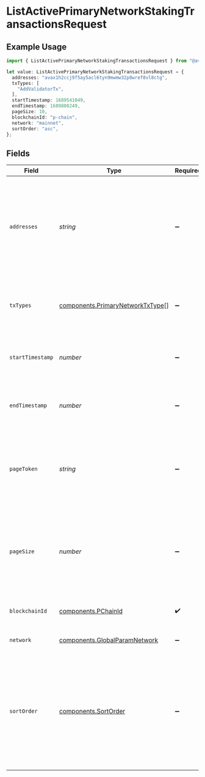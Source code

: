 # ListActivePrimaryNetworkStakingTransactionsRequest

## Example Usage

```typescript
import { ListActivePrimaryNetworkStakingTransactionsRequest } from "@avalabs/avacloud-sdk/models/operations";

let value: ListActivePrimaryNetworkStakingTransactionsRequest = {
  addresses: "avax1h2ccj9f5ay5acl6tyn9mwmw32p8wref8vl8ctg",
  txTypes: [
    "AddValidatorTx",
  ],
  startTimestamp: 1689541049,
  endTimestamp: 1689800249,
  pageSize: 10,
  blockchainId: "p-chain",
  network: "mainnet",
  sortOrder: "asc",
};
```

## Fields

| Field                                                                                                                                                             | Type                                                                                                                                                              | Required                                                                                                                                                          | Description                                                                                                                                                       | Example                                                                                                                                                           |
| ----------------------------------------------------------------------------------------------------------------------------------------------------------------- | ----------------------------------------------------------------------------------------------------------------------------------------------------------------- | ----------------------------------------------------------------------------------------------------------------------------------------------------------------- | ----------------------------------------------------------------------------------------------------------------------------------------------------------------- | ----------------------------------------------------------------------------------------------------------------------------------------------------------------- |
| `addresses`                                                                                                                                                       | *string*                                                                                                                                                          | :heavy_minus_sign:                                                                                                                                                | A comma separated list of X-Chain or P-Chain wallet addresses, starting with "avax"/"fuji", "P-avax"/"P-fuji" or "X-avax"/"X-fuji".                               | avax1h2ccj9f5ay5acl6tyn9mwmw32p8wref8vl8ctg                                                                                                                       |
| `txTypes`                                                                                                                                                         | [components.PrimaryNetworkTxType](../../models/components/primarynetworktxtype.md)[]                                                                              | :heavy_minus_sign:                                                                                                                                                | Query param for filtering items based on transaction types.                                                                                                       | [<br/>"AddValidatorTx"<br/>]                                                                                                                                      |
| `startTimestamp`                                                                                                                                                  | *number*                                                                                                                                                          | :heavy_minus_sign:                                                                                                                                                | Query param for retrieving items after a specific timestamp.                                                                                                      | 1689541049                                                                                                                                                        |
| `endTimestamp`                                                                                                                                                    | *number*                                                                                                                                                          | :heavy_minus_sign:                                                                                                                                                | Query param for retrieving items before a specific timestamp.                                                                                                     | 1689800249                                                                                                                                                        |
| `pageToken`                                                                                                                                                       | *string*                                                                                                                                                          | :heavy_minus_sign:                                                                                                                                                | A page token, received from a previous list call. Provide this to retrieve the subsequent page.                                                                   |                                                                                                                                                                   |
| `pageSize`                                                                                                                                                        | *number*                                                                                                                                                          | :heavy_minus_sign:                                                                                                                                                | The maximum number of items to return. The minimum page size is 1. The maximum pageSize is 100.                                                                   | 10                                                                                                                                                                |
| `blockchainId`                                                                                                                                                    | [components.PChainId](../../models/components/pchainid.md)                                                                                                        | :heavy_check_mark:                                                                                                                                                | A primary network blockchain id or alias.                                                                                                                         | p-chain                                                                                                                                                           |
| `network`                                                                                                                                                         | [components.GlobalParamNetwork](../../models/components/globalparamnetwork.md)                                                                                    | :heavy_minus_sign:                                                                                                                                                | Either mainnet or testnet/fuji.                                                                                                                                   | mainnet                                                                                                                                                           |
| `sortOrder`                                                                                                                                                       | [components.SortOrder](../../models/components/sortorder.md)                                                                                                      | :heavy_minus_sign:                                                                                                                                                | The order by which to sort results. Use "asc" for ascending order, "desc" for descending order. Sorted by timestamp or the `sortBy` query parameter, if provided. | asc                                                                                                                                                               |
